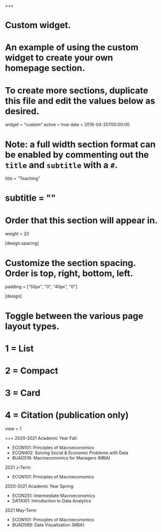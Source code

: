 +++
# Custom widget.
# An example of using the custom widget to create your own homepage section.
# To create more sections, duplicate this file and edit the values below as desired.
widget = "custom"
active = true
date = 2016-04-20T00:00:00

# Note: a full width section format can be enabled by commenting out the `title` and `subtitle` with a `#`.
title = "Teaching"
# subtitle = ""

# Order that this section will appear in.
weight = 20

[design.spacing]
  # Customize the section spacing. Order is top, right, bottom, left.
  padding = ["50px", "0", "40px", "0"]

[design]
  # Toggle between the various page layout types.
  #   1 = List
  #   2 = Compact
  #   3 = Card
  #   4 = Citation (publication only)
  view = 1

+++
2020-2021 Academic Year Fall:

- ECON101: Principles of Macroeconomics
- ECON402: Solving Social & Economic Problems with Data
- BUAD516: Macroeconomics for Managers (MBA)

2021 J-Term:

- ECON101: Principles of Macroeconomics
    
2020-2021 Academic Year Spring:

 - ECON251: Intermediate Macroeconomics
 - DATA101: Introduction to Data Analytics
 
2021 May-Term

- ECON101: Principles of Macroeconomics
- BUAD589: Data Visualization (MBA)

 
 
